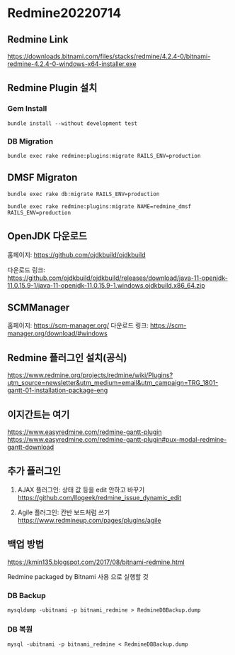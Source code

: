 # Redmine20220714

## Redmine Link

https://downloads.bitnami.com/files/stacks/redmine/4.2.4-0/bitnami-redmine-4.2.4-0-windows-x64-installer.exe

## Redmine Plugin 설치

### Gem Install
```
bundle install --without development test
```


### DB Migration
```
bundle exec rake redmine:plugins:migrate RAILS_ENV=production
```


## DMSF Migraton
```
bundle exec rake db:migrate RAILS_ENV=production
```

```
bundle exec rake redmine:plugins:migrate NAME=redmine_dmsf RAILS_ENV=production
```

## OpenJDK 다운로드
홈페이지: https://github.com/ojdkbuild/ojdkbuild

다운로드 링크: https://github.com/ojdkbuild/ojdkbuild/releases/download/java-11-openjdk-11.0.15.9-1/java-11-openjdk-11.0.15.9-1.windows.ojdkbuild.x86_64.zip

## SCMManager
홈페이지: https://scm-manager.org/
다운로드 링크: https://scm-manager.org/download/#windows


## Redmine 플러그인 설치(공식)
https://www.redmine.org/projects/redmine/wiki/Plugins?utm_source=newsletter&utm_medium=email&utm_campaign=TRG_1801-gantt-01-installation-package-eng

## 이지간트는 여기
https://www.easyredmine.com/redmine-gantt-plugin
https://www.easyredmine.com/redmine-gantt-plugin#pux-modal-redmine-gantt-download


## 추가 플러그인
1. AJAX 플러그인: 상태 값 등을 edit 안하고 바꾸기
https://github.com/Ilogeek/redmine_issue_dynamic_edit

2. Agile 플러그인: 칸반 보드처럼 쓰기
https://www.redmineup.com/pages/plugins/agile

## 백업 방법
https://kmin135.blogspot.com/2017/08/bitnami-redmine.html

Redmine packaged by Bitnami 사용 으로 실행할 것

### DB Backup
```
mysqldump -ubitnami -p bitnami_redmine > RedmineDBBackup.dump
```

### DB 복원
```
mysql -ubitnami -p bitnami_redmine < RedmineDBBackup.dump
```
